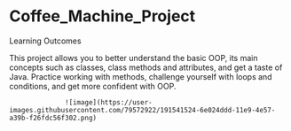 # Coffee_Machine_Project

Learning Outcomes

This project allows you to better understand the basic OOP, its main concepts such as classes, class methods and attributes, and get a taste of Java. 
Practice working with methods, challenge yourself with loops and conditions, and get more confident with OOP.


                  ![image](https://user-images.githubusercontent.com/79572922/191541524-6e024ddd-11e9-4e57-a39b-f26fdc56f302.png)
